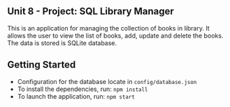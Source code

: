 ## Unit 8 - Project: SQL Library Manager
This is an application for managing the collection of books in library. It allows the user to view the list of books, add, update and delete the books. The data is stored is SQLite database.

**Getting Started**
--
- Configuration for the database locate in `config/database.json`
- To install the dependencies, run: 
	`npm install`
- To launch the application, run: 
	`npm start`